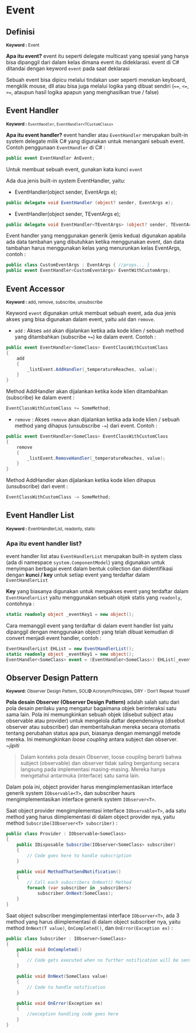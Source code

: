 # Event
## Definisi
<sup> **Keyword :** Event</sup>

**Apa itu event?** event itu seperti delegate multicast yang spesial yang hanya bisa dipanggil dari dalam kelas dimana event itu dideklarasi. event di C# ditandai dengan keyword `event` pada saat deklarasi

Sebuah event bisa dipicu melalui tindakan user seperti menekan keyboard, mengklik mouse, dll atau bisa juga melalui logika yang dibuat sendiri (`==`, `<=`, `>=`, ataupun hasil logika apapun yang menghasilkan true / false)

## Event Handler 
<sup> **Keyword :** `EventHandler`, `EventHandler<TCustomClass>` </sup>

**Apa itu event handler?** event handler atau `EventHandler` merupakan built-in system delegate milik C# yang digunakan untuk menangani sebuah event. Contoh penggunaan `EventHandler` di C# :
```csharp
public event EventHandler AnEvent;
```
Untuk membuat sebuah event, gunakan kata kunci `event`

Ada dua jenis built-in system EventHandler, yaitu: 
- EventHandler(object sender, EventArgs e);
```csharp
public delegate void EventHandler (object? sender, EventArgs e);
```
- EventHandler<TEventArgs>(object sender, TEventArgs e);
```csharp
public delegate void EventHandler<TEventArgs> (object? sender, TEventArgs e);
```
Event handler yang menggunakan generik (jenis kedua) digunakan apabila ada data tambahan yang dibutuhkan ketika menggunakan event, dan data tambahan harus menggunakan kelas yang menurunkan kelas EventArgs, contoh :
```csharp
public class CustomEventArgs : EventArgs { //props... }
public event EventHandler<CustomEventArgs> EventWithCustomArgs;
```
## Event Accessor 
<sup> **Keyword :** add, remove, subscribe, unsubscribe</sup>

Keyword `event` digunakan untuk membuat sebuah event, ada dua jenis akses yang bisa digunakan dalam event, yaitu `add` dan `remove`.
- `add` : Akses `add` akan dijalankan ketika ada kode klien / sebuah method yang ditambahkan (subscribe `+=`) ke dalam event. Contoh :
```csharp
public event EventHandler<SomeClass> EventClassWithCustomClass
{
	add
	{
		_listEvent.AddHandler(_temperatureReaches, value);
	}
}
```
Method AddHandler akan dijalankan ketika kode klien ditambahkan (subscribe) ke dalam event :
```csharp
EventClassWithCustomClass += SomeMethod;
```

- `remove` : Akses `remove` akan dijalankan ketika ada kode klien / sebuah method yang dihapus (unsubscribe `-=`) dari event. Contoh :
```csharp
public event EventHandler<SomeClass> EventClassWithCustomClass
{
	remove
	{
		_listEvent.RemoveHandler(_temperatureReaches, value);
	}
}
```
Method AddHandler akan dijalankan ketika kode klien dihapus (unsubscribe) dari event :
```csharp
EventClassWithCustomClass -= SomeMethod;
```

## Event Handler List 
<sup> **Keyword :** EventHandlerList, readonly, static </sup>

### Apa itu event handler list? 
event handler list atau `EventHandlerList` merupakan built-in system class (ada di namespace `system.ComponentModel`) yang digunakan untuk menyimpan berbagai event dalam bentuk collection dan diidentifikasi dengan **kunci / key** untuk setiap event yang terdaftar dalam `EventHandlerList`

**Key** yang biasanya digunakan untuk mengakses event yang terdaftar dalam `EventHandlerList` yaitu menggunakan sebuah objek statis yang `readonly`, contohnya :
```csharp
static readonly object _eventKey1 = new object();
```

Cara memanggil event yang terdaftar di dalam event handler list yaitu dipanggil dengan menggunakan object yang telah dibuat kemudian di convert menjadi event handler, contoh :
```csharp
EventHandlerList EHList = new EventHandlerList();
static readonly object _eventKey1 = new object();
EventHandler<SomeClass> event = (EventHandler<SomeClass>) EHList[_eventKey1];
```

## Observer Design Pattern
<sup> **Keyword:** Observer Design Pattern, SOLI**D** Acronym/Principles, DRY - Don't Repeat Youself </sup>

**Pola desain Observer (Observer Design Pattern)** adalah salah satu dari pola desain perilaku yang mengatur bagaimana objek berinteraksi satu sama lain. Pola ini memungkinkan sebuah objek (disebut subject atau observable atau provider) untuk mengelola daftar dependensinya (disebut observer atau subscriber) dan memberitahukan mereka secara otomatis tentang perubahan status apa pun, biasanya dengan memanggil metode mereka. Ini memungkinkan _loose coupling_ antara subject dan observer. _~jipiti_

> Dalam konteks pola desain Observer, loose coupling berarti bahwa subject (observable) dan observer tidak saling bergantung secara langsung pada implementasi masing-masing. Mereka hanya mengetahui antarmuka (interface) satu sama lain.

Dalam pola ini, object provider harus mengimplementasikan interface generik system `IObservable<T>`, dan subscriber haurs mengimplementasikan interface generik system `IObserver<T>`. 

Saat object provider mengimplementasi interface `IObservable<T>`, ada satu method yang harus diimplementasi di dalam object provider nya, yaitu method `Subscribe(IObserver<T> subscriber)` :
```csharp
public class Provider : IObservable<SomeClass>
{
	public IDisposable Subscribe(IObserver<SomeClass> subscriber)
	{
		// Code goes here to handle subscription
	}

	public void MethodThatSendNotification()
	{
		// Call each subscribers OnNext() Method
		foreach (var subscriber in _subscribers)
			subscriber.OnNext(SomeClass);
	}
}
```
Saat object subscriber mengimplementasi interface `IObserver<T>`, ada 3 method yang harus diimplementasi di dalam object subscriber nya, yaitu method `OnNext(T value)`, `OnCompleted()`, dan `OnError(Exception ex)` :
```csharp
public class Subscriber : IObserver<SomeClass>
{
	public void OnCompleted()
	{
		// Code gets executed when no further notification will be sent
	}

	public void OnNext(SomeClass value)
	{
		// Code to handle notification
	}

	public void OnError(Exception ex)
	{
		//exception handling code goes here
	}
}
```
